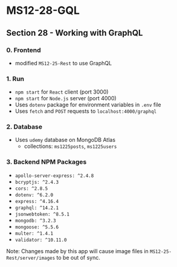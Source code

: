# MS12-28-GQL
## Section 28 - Working with GraphQL

### 0. Frontend
- modified `MS12-25-Rest` to use GraphQL

### 1. Run
- `npm start` for `React` client (port 3000)
- `npm start` for `Node.js` server (port 4000)
- Uses `dotenv` package for environment variables in `.env` file
- Uses `fetch` and `POST` requests to `localhost:4000/graphql`

### 2. Database
- Uses `udemy` database on MongoDB Atlas
  - collections: `ms1225posts`, `ms1225users`

### 3. Backend NPM Packages
- `apollo-server-express: ^2.4.8`
- `bcryptjs: ^2.4.3`
- `cors: ^2.8.5`
- `dotenv: ^6.2.0`
- `express: ^4.16.4`
- `graphql: ^14.2.1`
- `jsonwebtoken: ^8.5.1`
- `mongodb: ^3.2.3`
- `mongoose: ^5.5.6`
- `multer: ^1.4.1`
- `validator: ^10.11.0`

Note: Changes made by this app will cause image files in `MS12-25-Rest/server/images` to be out of sync.
